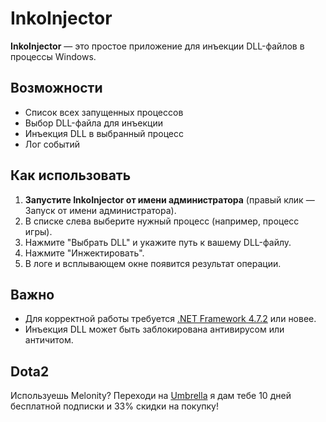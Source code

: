# InkoInjector

**InkoInjector** — это простое приложение для инъекции DLL-файлов в процессы Windows.

## Возможности
- Список всех запущенных процессов
- Выбор DLL-файла для инъекции
- Инъекция DLL в выбранный процесс
- Лог событий

## Как использовать
1. **Запустите InkoInjector от имени администратора** (правый клик — Запуск от имени администратора).
2. В списке слева выберите нужный процесс (например, процесс игры).
3. Нажмите "Выбрать DLL" и укажите путь к вашему DLL-файлу.
4. Нажмите "Инжектировать".
5. В логе и всплывающем окне появится результат операции.

## Важно
- Для корректной работы требуется [.NET Framework 4.7.2](https://support.microsoft.com/en-us/topic/microsoft-net-framework-4-7-2-offline-installer-for-windows-05a72734-2127-a15d-50cf-daf56d5faec2) или новее.
- Инъекция DLL может быть заблокирована антивирусом или античитом.

## Dota2
Используешь Melonity? Переходи на [Umbrella](https://uc.zone/?referrer=Inko) я дам тебе 10 дней бесплатной подписки и 33% скидки на покупку!
